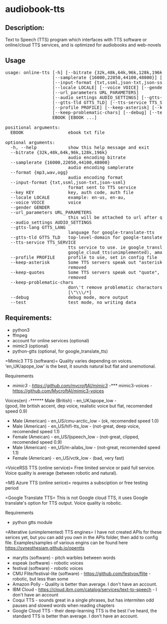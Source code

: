 # audiobook-tts

## Description:
   Text to Speech (TTS) program which interfaces with TTS software or online/cloud TTS services, and is optimized for audiobooks and web-novels

## Usage
<pre>
usage: online-tts [-h] [--bitrate {32k,48k,64k,96k,128k,196k}]
                  [--samplerate {16000,22050,44100,48000}] [--format {mp3,wav,ogg}]
                  [--input-format {txt,ssml,json-txt,json-ssml}] [--key KEY]
                  [--locale LOCALE] [--voice VOICE] [--gender GENDER]
                  [--url_parameters URL_PARAMETERS]
                  [--audio_settings AUDIO_SETTINGS] [--gtts-lang GTTS_LANG]
                  [--gtts-tld GTTS_TLD] [--tts-service TTS_SERVICE]
                  [--profile PROFILE] [--keep-asterisk] [--keep-quotes]
                  [--keep-problematic-chars] [--debug] [--test]
                  EBOOK [EBOOK ...]

positional arguments:
  EBOOK                 ebook txt file

optional arguments:
  -h, --help            show this help message and exit
  --bitrate {32k,48k,64k,96k,128k,196k}
                        audio encoding bitrate
  --samplerate {16000,22050,44100,48000}
                        audio encoding samplerate
  --format {mp3,wav,ogg}
                        audio encoding format
  --input-format {txt,ssml,json-txt,json-ssml}
                        format sent to TTS service
  --key KEY             key, auth code, auth file
  --locale LOCALE       example: en-us, en-au,
  --voice VOICE         voice
  --gender GENDER
  --url_parameters URL_PARAMETERS
                        this will be attached to url after question mark
  --audio_settings AUDIO_SETTINGS
  --gtts-lang GTTS_LANG
                        language for google-translate-tts
  --gtts-tld GTTS_TLD   top-level-domain for google-tanslate-tts accents
  --tts-service TTS_SERVICE
                        tts service to use. ie google_translate_tts, voicerss,
                        google_cloud_tts(unimplemented), amazone_polly(unimplemented
  --profile PROFILE     profile to use, set in config file
  --keep-asterisk       Some TTS servers speak out "asterisk", by default they are
                        removed
  --keep-quotes         Some TTS servers speak out "quote", by default they are
                        removed
  --keep-problematic-chars
                        don\'t remove problematic charactors, that are often spoken
                        [\"\\\/*]
  --debug               debug mode, more output
  --test                test mode, no writing data
</pre>

## Requirements:
- python3
- ffmpeg
- account for online services (optional)
- mimic3 (optional)
- python-gtts (optional, for google_translate_tts)


=Mimic3 TTS (software)=
Quality varies depending on voices. 'en_UK/apope_low' is the best, it sounds natural but flat and unemotional.

Requirements
- *mimic3 - https://github.com/mycroftAI/mimic3
-**** mimic3-voices - https://github.com/MycroftAI/mimic3-voices

Voices(en)
-****** Male (British)     - en_UK/apope_low -       
      (good, lite british accent, dep voice, realistic voice but flat, recomended speed 0.9)
- Male (American)    - en_US/cmu-arctic_low -  (ok, recomended speed 1.0)
- Male (American)    - en_US/hifi-tts_low -    (not-great, deep voice, recomended speed 1.1)
- Female (Ameican)   - en_US/ljspeech_low -    (not-great, clipped, recomended speed 0.9)
- Male (American)    - en_US/m-ailabs_low -    (not-great, recomended speed 1.1)
- Female (American)  - en_US/vctk_low -        (bad, very fast)

=VoiceRSS TTS (online service)=
Free limited service or paid full service.  Voice quality is average (between robotic and natural).


=MS Azure TTS (online serice)=
requires a subsciption or free testing period


=Google Translate TTS=
This is not Google cloud TTS, it uses Google translate's option for TTS output. Voice quality is robotic.

Requirements
- python gtts module


=Alterative (unimplemented) TTS engines=
I have not created APIs for these serices yet, but you can add you own in the APIs folder, then add to config file. Examples/samples of various engins can be found here https://synesthesiam.github.io/opentts

- marytts (software) - pitch warbles between words
- espeak (software) - robotic voices
- festival (software) - robotic voices
- CMU Flite/festival-lite (software) - https://github.com/festvox/flite - robotic, but less than some
- Amazon Polly - Quality is better than average.  I don't have an account.
- IBM Cloud -  https://cloud.ibm.com/catalog/services/text-to-speech - I don't have an account
- Coqui TTS - sounds great in a single phrases, but has intermiten odd pauses and slowed words when reading chapters
- Google Cloud TTS - their deep-learning TTS is the best I've heard, the standard TTS is better than average.  I don't have an account.

